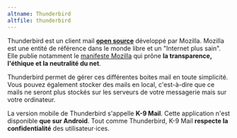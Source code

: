 ```yaml
---
altname: Thunderbird
altfile: thunderbird
---
```


Thunderbird est un client mail [**open source**](https://hg.mozilla.org/comm-central) développé par Mozilla. Mozilla est une entité de référence dans le monde libre et un "Internet plus sain". Elle publie notamment le [manifeste Mozilla](https://www.mozilla.org/fr/about/manifesto/) qui prône **la transparence, l'éthique et la neutralité du net**.

Thunderbird permet de gérer ces différentes boites mail en toute simplicité. Vous pouvez également stocker des mails en local, c'est-à-dire que ce mails ne seront plus stockés sur les serveurs de votre messagerie mais sur votre ordinateur.

La version mobile de Thunderbird s'appelle **K-9 Mail**. Cette application n'est disponible **que sur Android**. Tout comme Thunderbird, K-9 Mail **respecte la confidentialité** des utilisateur⋅ices.
